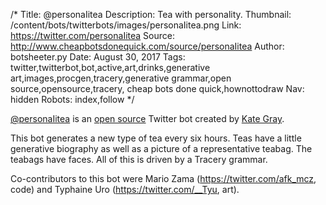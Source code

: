 /*
Title: @personaIitea
Description: Tea with personality.
Thumbnail: /content/bots/twitterbots/images/personaIitea.png
Link: https://twitter.com/personaIitea
Source: http://www.cheapbotsdonequick.com/source/personaIitea
Author: botsheeter.py
Date: August 30, 2017
Tags: twitter,twitterbot,bot,active,art,drinks,generative art,images,procgen,tracery,generative grammar,open source,opensource,tracery, cheap bots done quick,hownottodraw
Nav: hidden
Robots: index,follow
*/

[@personaIitea](https://twitter.com/personaIitea) is an [open source](http://www.cheapbotsdonequick.com/source/personaIitea) Twitter bot created by [Kate Gray](https://twitter.com/hownottodraw). 

This bot generates a new type of tea every six hours. Teas have a little generative biography as well as a picture of a representative teabag. The teabags have faces. All of this is driven by a Tracery grammar.

Co-contributors to this bot were Mario Zama (https://twitter.com/afk_mcz, code) and Typhaine Uro (https://twitter.com/__Tyu, art).

